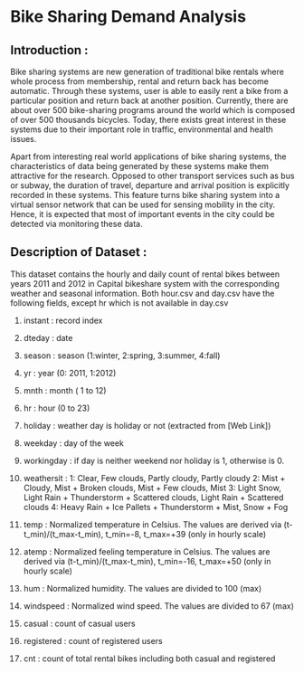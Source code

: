 # Bike Sharing Demand Analysis

## Introduction :
Bike sharing systems are new generation of traditional bike rentals where whole process from membership, rental and return back has become automatic. Through these systems, user is able to easily rent a bike from a particular position and return back at another position. Currently, there are about over 500 bike-sharing programs around the world which is composed of over 500 thousands bicycles. Today, there exists great interest in these systems due to their important role in traffic, environmental and health issues.

Apart from interesting real world applications of bike sharing systems, the characteristics of data being generated by these systems make them attractive for the research. Opposed to other transport services such as bus or subway, the duration of travel, departure and arrival position is explicitly recorded in these systems. This feature turns bike sharing system into a virtual sensor network that can be used for sensing mobility in the city. Hence, it is expected that most of important events in the city could be detected via monitoring these data.

## Description of Dataset :
This dataset contains the hourly and daily count of rental bikes between years 2011 and 2012 in Capital bikeshare system with the corresponding weather and seasonal information.
Both hour.csv and day.csv have the following fields, except hr which is not available in day.csv

1. instant : record index

2. dteday : date

3. season : season (1:winter, 2:spring, 3:summer, 4:fall)

4. yr : year (0: 2011, 1:2012)

5. mnth : month ( 1 to 12)

6. hr : hour (0 to 23)

7. holiday : weather day is holiday or not (extracted from [Web Link])

8. weekday : day of the week

9. workingday : if day is neither weekend nor holiday is 1, otherwise is 0.

10. weathersit :
  1: Clear, Few clouds, Partly cloudy, Partly cloudy
  2: Mist + Cloudy, Mist + Broken clouds, Mist + Few clouds, Mist
  3: Light Snow, Light Rain + Thunderstorm + Scattered clouds, Light Rain + Scattered clouds
  4: Heavy Rain + Ice Pallets + Thunderstorm + Mist, Snow + Fog

11. temp : Normalized temperature in Celsius. The values are derived via (t-t_min)/(t_max-t_min), t_min=-8, t_max=+39 (only in hourly scale)

12. atemp : Normalized feeling temperature in Celsius. The values are derived via (t-t_min)/(t_max-t_min), t_min=-16, t_max=+50 (only in hourly scale)

13. hum : Normalized humidity. The values are divided to 100 (max)

14. windspeed : Normalized wind speed. The values are divided to 67 (max)

15. casual : count of casual users

16. registered : count of registered users

17. cnt : count of total rental bikes including both casual and registered

